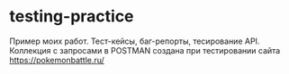 # testing-practice
Пример моих работ. Тест-кейсы, баг-репорты, тесирование API.
Коллекция с запросами в POSTMAN создана при тестировании сайта https://pokemonbattle.ru/
